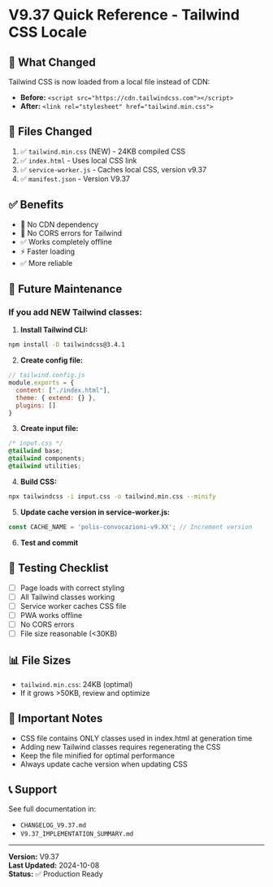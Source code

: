 # V9.37 Quick Reference - Tailwind CSS Locale

## 🎯 What Changed
Tailwind CSS is now loaded from a local file instead of CDN:
- **Before:** `<script src="https://cdn.tailwindcss.com"></script>`
- **After:** `<link rel="stylesheet" href="tailwind.min.css">`

## 📁 Files Changed
1. ✅ `tailwind.min.css` (NEW) - 24KB compiled CSS
2. ✅ `index.html` - Uses local CSS link
3. ✅ `service-worker.js` - Caches local CSS, version v9.37
4. ✅ `manifest.json` - Version V9.37

## ✅ Benefits
- 🚫 No CDN dependency
- 🚫 No CORS errors for Tailwind
- ✅ Works completely offline
- ⚡ Faster loading
- ✅ More reliable

## 🔧 Future Maintenance

### If you add NEW Tailwind classes:

1. **Install Tailwind CLI:**
```bash
npm install -D tailwindcss@3.4.1
```

2. **Create config file:**
```javascript
// tailwind.config.js
module.exports = {
  content: ["./index.html"],
  theme: { extend: {} },
  plugins: []
}
```

3. **Create input file:**
```css
/* input.css */
@tailwind base;
@tailwind components;
@tailwind utilities;
```

4. **Build CSS:**
```bash
npx tailwindcss -i input.css -o tailwind.min.css --minify
```

5. **Update cache version in service-worker.js:**
```javascript
const CACHE_NAME = 'polis-convocazioni-v9.XX'; // Increment version
```

6. **Test and commit**

## 🧪 Testing Checklist
- [ ] Page loads with correct styling
- [ ] All Tailwind classes working
- [ ] Service worker caches CSS file
- [ ] PWA works offline
- [ ] No CORS errors
- [ ] File size reasonable (<30KB)

## 📊 File Sizes
- `tailwind.min.css`: 24KB (optimal)
- If it grows >50KB, review and optimize

## 🚨 Important Notes
- CSS file contains ONLY classes used in index.html at generation time
- Adding new Tailwind classes requires regenerating the CSS
- Keep the file minified for optimal performance
- Always update cache version when updating CSS

## 📞 Support
See full documentation in:
- `CHANGELOG_V9.37.md`
- `V9.37_IMPLEMENTATION_SUMMARY.md`

---
**Version:** V9.37  
**Last Updated:** 2024-10-08  
**Status:** ✅ Production Ready
